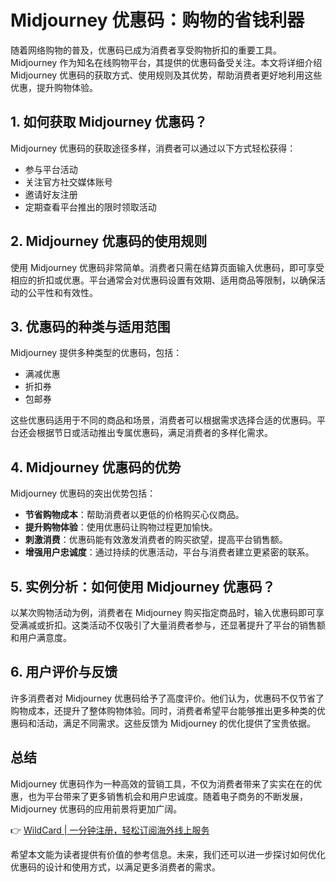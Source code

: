 # Midjourney 优惠码：购物的省钱利器

随着网络购物的普及，优惠码已成为消费者享受购物折扣的重要工具。Midjourney 作为知名在线购物平台，其提供的优惠码备受关注。本文将详细介绍 Midjourney 优惠码的获取方式、使用规则及其优势，帮助消费者更好地利用这些优惠，提升购物体验。

## 1. 如何获取 Midjourney 优惠码？

Midjourney 优惠码的获取途径多样，消费者可以通过以下方式轻松获得：
- 参与平台活动
- 关注官方社交媒体账号
- 邀请好友注册
- 定期查看平台推出的限时领取活动

## 2. Midjourney 优惠码的使用规则

使用 Midjourney 优惠码非常简单。消费者只需在结算页面输入优惠码，即可享受相应的折扣或优惠。平台通常会对优惠码设置有效期、适用商品等限制，以确保活动的公平性和有效性。

## 3. 优惠码的种类与适用范围

Midjourney 提供多种类型的优惠码，包括：
- 满减优惠
- 折扣券
- 包邮券

这些优惠码适用于不同的商品和场景，消费者可以根据需求选择合适的优惠码。平台还会根据节日或活动推出专属优惠码，满足消费者的多样化需求。

## 4. Midjourney 优惠码的优势

Midjourney 优惠码的突出优势包括：
- **节省购物成本**：帮助消费者以更低的价格购买心仪商品。
- **提升购物体验**：使用优惠码让购物过程更加愉快。
- **刺激消费**：优惠码能有效激发消费者的购买欲望，提高平台销售额。
- **增强用户忠诚度**：通过持续的优惠活动，平台与消费者建立更紧密的联系。

## 5. 实例分析：如何使用 Midjourney 优惠码？

以某次购物活动为例，消费者在 Midjourney 购买指定商品时，输入优惠码即可享受满减或折扣。这类活动不仅吸引了大量消费者参与，还显著提升了平台的销售额和用户满意度。

## 6. 用户评价与反馈

许多消费者对 Midjourney 优惠码给予了高度评价。他们认为，优惠码不仅节省了购物成本，还提升了整体购物体验。同时，消费者希望平台能够推出更多种类的优惠码和活动，满足不同需求。这些反馈为 Midjourney 的优化提供了宝贵依据。

## 总结

Midjourney 优惠码作为一种高效的营销工具，不仅为消费者带来了实实在在的优惠，也为平台带来了更多销售机会和用户忠诚度。随着电子商务的不断发展，Midjourney 优惠码的应用前景将更加广阔。

👉 [WildCard | 一分钟注册，轻松订阅海外线上服务](https://bbtdd.com/WildCard)

希望本文能为读者提供有价值的参考信息。未来，我们还可以进一步探讨如何优化优惠码的设计和使用方式，以满足更多消费者的需求。